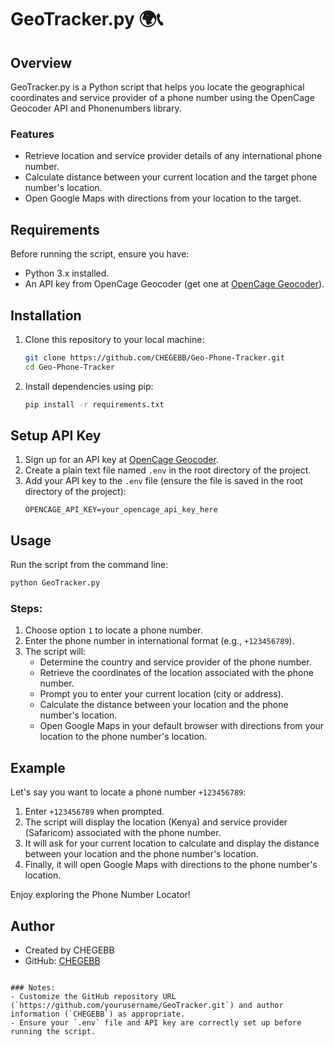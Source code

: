 # GeoTracker.py 🌍📞

## Overview
GeoTracker.py is a Python script that helps you locate the geographical coordinates and service provider of a phone number using the OpenCage Geocoder API and Phonenumbers library.

### Features
- Retrieve location and service provider details of any international phone number.
- Calculate distance between your current location and the target phone number's location.
- Open Google Maps with directions from your location to the target.

## Requirements
Before running the script, ensure you have:
- Python 3.x installed.
- An API key from OpenCage Geocoder (get one at [OpenCage Geocoder](https://opencagedata.com/)).

## Installation
1. Clone this repository to your local machine:
   ```bash
   git clone https://github.com/CHEGEBB/Geo-Phone-Tracker.git
   cd Geo-Phone-Tracker

2. Install dependencies using pip:
   ```bash
   pip install -r requirements.txt
   ```

## Setup API Key
1. Sign up for an API key at [OpenCage Geocoder](https://opencagedata.com/).
2. Create a plain text file named `.env` in the root directory of the project.
3. Add your API key to the `.env` file (ensure the file is saved in the root directory of the project):
   ```
   OPENCAGE_API_KEY=your_opencage_api_key_here
   ```

## Usage
Run the script from the command line:
```bash
python GeoTracker.py
```

### Steps:
1. Choose option `1` to locate a phone number.
2. Enter the phone number in international format (e.g., `+123456789`).
3. The script will:
   - Determine the country and service provider of the phone number.
   - Retrieve the coordinates of the location associated with the phone number.
   - Prompt you to enter your current location (city or address).
   - Calculate the distance between your location and the phone number's location.
   - Open Google Maps in your default browser with directions from your location to the phone number's location.

## Example
Let's say you want to locate a phone number `+123456789`:

1. Enter `+123456789` when prompted.
2. The script will display the location (Kenya) and service provider (Safaricom) associated with the phone number.
3. It will ask for your current location to calculate and display the distance between your location and the phone number's location.
4. Finally, it will open Google Maps with directions to the phone number's location.

Enjoy exploring the Phone Number Locator!

## Author
- Created by CHEGEBB
- GitHub: [CHEGEBB](https://github.com/CHEGEBB)

```

### Notes:
- Customize the GitHub repository URL (`https://github.com/yourusername/GeoTracker.git`) and author information (`CHEGEBB`) as appropriate.
- Ensure your `.env` file and API key are correctly set up before running the script.

